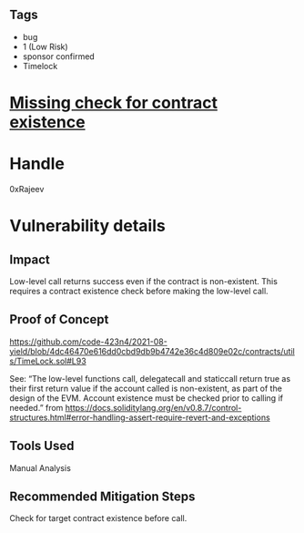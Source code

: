 ## Tags

- bug
- 1 (Low Risk)
- sponsor confirmed
- Timelock

# [Missing check for contract existence](https://github.com/code-423n4/2021-08-yield-findings/issues/55) 

# Handle

0xRajeev


# Vulnerability details

## Impact

Low-level call returns success even if the contract is non-existent. This requires a contract existence check before making the low-level call.

## Proof of Concept

https://github.com/code-423n4/2021-08-yield/blob/4dc46470e616dd0cbd9db9b4742e36c4d809e02c/contracts/utils/TimeLock.sol#L93

See: “The low-level functions call, delegatecall and staticcall return true as their first return value if the account called is non-existent, as part of the design of the EVM. Account existence must be checked prior to calling if needed.” from https://docs.soliditylang.org/en/v0.8.7/control-structures.html#error-handling-assert-require-revert-and-exceptions

## Tools Used

Manual Analysis

## Recommended Mitigation Steps

Check for target contract existence before call.

